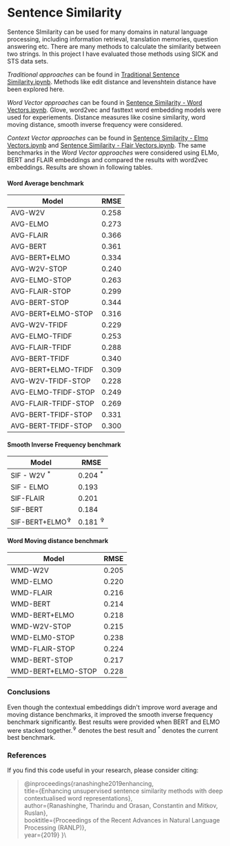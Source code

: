 # Sentence Similarity
Sentence SImilarity can be used for many domains in natural language processing, including information retrieval, translation memories, question answering etc. There are many methods to calculate the similarity between two strings. In this project I have evaluated those methods using SICK and STS data sets. 

*Traditional approaches* can be found in [Traditional Sentence Similarity.ipynb](https://github.com/TharinduDR/Simple-Sentence-Similarity/blob/master/Sentence%20Similarity%20-%20Traditional.ipynb). Methods like edit distance and levenshtein distance have been explored here. 

*Word Vector approaches* can be found in [Sentence Similarity - Word Vectors.ipynb](https://github.com/TharinduDR/Simple-Sentence-Similarity/blob/master/Sentence%20Similarity%20-%20Word%20Vectors.ipynb). Glove, word2vec and fasttext word embedding models were used for experiements. Distance measures like cosine similarity, word moving distance, smooth inverse frequency were considered.

*Context Vector approaches* can be found in [Sentence Similarity - Elmo Vectors.ipynb](https://github.com/TharinduDR/Simple-Sentence-Similarity/blob/master/Sentence%20Similarity%20-%20Context%20Vectors%20-%20ELMO.ipynb) and [Sentence Similarity - Flair Vectors.ipynb](https://github.com/TharinduDR/Simple-Sentence-Similarity/blob/master/Sentence%20Similarity%20-%20Context%20Vectors%20-%20FLAIR.ipynb). The same benchmarks in the *Word Vector approaches* were considered using ELMo, BERT and FLAIR embeddings and compared the results with word2vec embeddings. Results are shown in following tables. 

#### Word Average benchmark

| Model         | RMSE          |
| ------------- | ------------- |
| AVG-W2V         | 0.258  |
| AVG-ELMO        | 0.273  |
| AVG-FLAIR       | 0.366  |
| AVG-BERT        | 0.361  |
| AVG-BERT+ELMO   | 0.334  |
| AVG-W2V-STOP    | 0.240  |
| AVG-ELMO-STOP   | 0.263  |
| AVG-FLAIR-STOP  | 0.299  |
| AVG-BERT-STOP   | 0.344  |
| AVG-BERT+ELMO-STOP | 0.316  |
| AVG-W2V-TFIDF      | 0.229  |
| AVG-ELMO-TFIDF     | 0.253  |
| AVG-FLAIR-TFIDF    | 0.288  |
| AVG-BERT-TFIDF      | 0.340  |
| AVG-BERT+ELMO-TFIDF | 0.309  |
| AVG-W2V-TFIDF-STOP | 0.228  |
| AVG-ELMO-TFIDF-STOP| 0.249  |
| AVG-FLAIR-TFIDF-STOP | 0.269  |
| AVG-BERT-TFIDF-STOP | 0.331  |
| AVG-BERT-TFIDF-STOP | 0.300  |

#### Smooth Inverse Frequency benchmark

| Model  | RMSE |
| ------------- | ------------- |
| SIF - W2V <sup>*</sup>    | 0.204 <sup>*</sup> |
| SIF - ELMO    | 0.193  |
| SIF-FLAIR     | 0.201  |
| SIF-BERT      | 0.184  |
| SIF-BERT+ELMO<sup>✞</sup>  |0.181 <sup>✞</sup> |

#### Word Moving distance benchmark

| Model | RMSE |
| ------------- | ------------- |
| WMD-W2V       | 0.205  |
| WMD-ELMO      | 0.220  |
| WMD-FLAIR     | 0.216  |
| WMD-BERT      | 0.214  |
| WMD-BERT+ELMO  | 0.218  |
| WMD-W2V-STOP  | 0.215  |
| WMD-ELM0-STOP | 0.238  |
| WMD-FLAIR-STOP| 0.224  |
| WMD-BERT-STOP | 0.217  |
| WMD-BERT+ELMO-STOP  | 0.228  |

### Conclusions
Even though the contextual embeddings didn't improve  word average and moving distance benchmarks, it improved the smooth inverse frequency benchmark significantly. Best results were provided when BERT and ELMO were stacked together.<sup>✞</sup> denotes the best result and <sup>*</sup> denotes the current best benchmark.

### References
If you find this code useful in your research, please consider citing:

>
> @inproceedings{ranashinghe2019enhancing,    
    title={Enhancing unsupervised sentence similarity methods with deep contextualised word representations},    
    author={Ranashinghe, Tharindu and Orasan, Constantin and Mitkov, Ruslan},    
    booktitle={Proceedings of the Recent Advances in Natural Language Processing (RANLP)},    
    year={2019} 
  }\
  